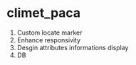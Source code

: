 # climet_paca

1. Custom locate marker
2. Enhance responsivity
3. Desgin attributes informations display
4. DB 

